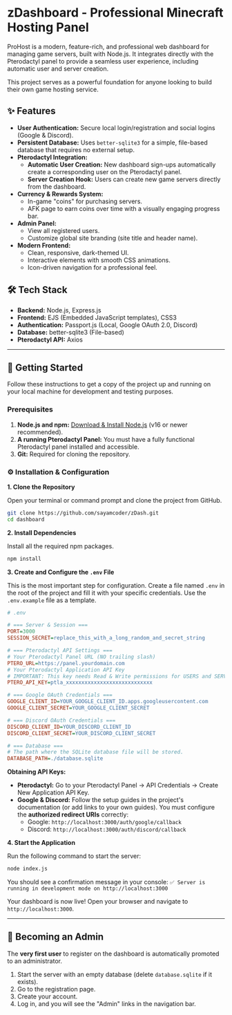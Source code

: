 # zDashboard - Professional Minecraft Hosting Panel



ProHost is a modern, feature-rich, and professional web dashboard for managing game servers, built with Node.js. It integrates directly with the Pterodactyl panel to provide a seamless user experience, including automatic user and server creation.

This project serves as a powerful foundation for anyone looking to build their own game hosting service.

## ✨ Features

-   **User Authentication:** Secure local login/registration and social logins (Google & Discord).
-   **Persistent Database:** Uses `better-sqlite3` for a simple, file-based database that requires no external setup.
-   **Pterodactyl Integration:**
    -   **Automatic User Creation:** New dashboard sign-ups automatically create a corresponding user on the Pterodactyl panel.
    -   **Server Creation Hook:** Users can create new game servers directly from the dashboard.
-   **Currency & Rewards System:**
    -   In-game "coins" for purchasing servers.
    -   AFK page to earn coins over time with a visually engaging progress bar.
-   **Admin Panel:**
    -   View all registered users.
    -   Customize global site branding (site title and header name).
-   **Modern Frontend:**
    -   Clean, responsive, dark-themed UI.
    -   Interactive elements with smooth CSS animations.
    -   Icon-driven navigation for a professional feel.

## 🛠️ Tech Stack

-   **Backend:** Node.js, Express.js
-   **Frontend:** EJS (Embedded JavaScript templates), CSS3
-   **Authentication:** Passport.js (Local, Google OAuth 2.0, Discord)
-   **Database:** better-sqlite3 (File-based)
-   **Pterodactyl API:** Axios

---

## 🚀 Getting Started

Follow these instructions to get a copy of the project up and running on your local machine for development and testing purposes.

### Prerequisites

1.  **Node.js and npm:** [Download & Install Node.js](https://nodejs.org/en/) (v16 or newer recommended).
2.  **A running Pterodactyl Panel:** You must have a fully functional Pterodactyl panel installed and accessible.
3.  **Git:** Required for cloning the repository.

### ⚙️ Installation & Configuration

**1. Clone the Repository**

Open your terminal or command prompt and clone the project from GitHub.

```bash
git clone https://github.com/sayamcoder/zDash.git
cd dashboard
```

**2. Install Dependencies**

Install all the required npm packages.

```bash
npm install
```

**3. Create and Configure the `.env` File**

This is the most important step for configuration. Create a file named `.env` in the root of the project and fill it with your specific credentials. Use the `.env.example` file as a template.

```ini
# .env

# === Server & Session ===
PORT=3000
SESSION_SECRET=replace_this_with_a_long_random_and_secret_string

# === Pterodactyl API Settings ===
# Your Pterodactyl Panel URL (NO trailing slash)
PTERO_URL=https://panel.yourdomain.com
# Your Pterodactyl Application API Key
# IMPORTANT: This key needs Read & Write permissions for USERS and SERVERS.
PTERO_API_KEY=ptla_xxxxxxxxxxxxxxxxxxxxxxxxxxxx

# === Google OAuth Credentials ===
GOOGLE_CLIENT_ID=YOUR_GOOGLE_CLIENT_ID.apps.googleusercontent.com
GOOGLE_CLIENT_SECRET=YOUR_GOOGLE_CLIENT_SECRET

# === Discord OAuth Credentials ===
DISCORD_CLIENT_ID=YOUR_DISCORD_CLIENT_ID
DISCORD_CLIENT_SECRET=YOUR_DISCORD_CLIENT_SECRET

# === Database ===
# The path where the SQLite database file will be stored.
DATABASE_PATH=./database.sqlite
```

**Obtaining API Keys:**
-   **Pterodactyl:** Go to your Pterodactyl Panel -> API Credentials -> Create New Application API Key.
-   **Google & Discord:** Follow the setup guides in the project's documentation (or add links to your own guides). You must configure the **authorized redirect URIs** correctly:
    -   Google: `http://localhost:3000/auth/google/callback`
    -   Discord: `http://localhost:3000/auth/discord/callback`

**4. Start the Application**

Run the following command to start the server:

```bash
node index.js
```

You should see a confirmation message in your console:
`✅ Server is running in development mode on http://localhost:3000`

Your dashboard is now live! Open your browser and navigate to `http://localhost:3000`.

---

## 👑 Becoming an Admin

The **very first user** to register on the dashboard is automatically promoted to an administrator.

1.  Start the server with an empty database (delete `database.sqlite` if it exists).
2.  Go to the registration page.
3.  Create your account.
4.  Log in, and you will see the "Admin" links in the navigation bar.


